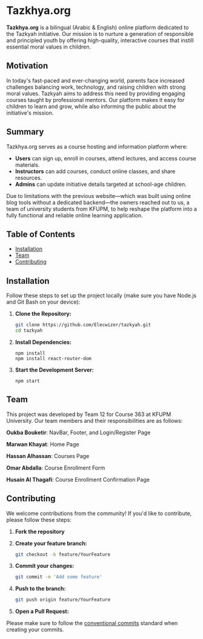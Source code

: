 # Tazkhya.org

**Tazkhya.org** is a bilingual (Arabic & English) online platform dedicated to the Tazkyah initiative. Our mission is to nurture a generation of responsible and principled youth by offering high-quality, interactive courses that instill essential moral values in children.

## Motivation

In today's fast-paced and ever-changing world, parents face increased challenges balancing work, technology, and raising children with strong moral values. Tazkyah aims to address this need by providing engaging courses taught by professional mentors. Our platform makes it easy for children to learn and grow, while also informing the public about the initiative's mission.

## Summary

Tazkhya.org serves as a course hosting and information platform where:
- **Users** can sign up, enroll in courses, attend lectures, and access course materials.
- **Instructors** can add courses, conduct online classes, and share resources.
- **Admins** can update initiative details targeted at school-age children.

Due to limitations with the previous website—which was built using online blog tools without a dedicated backend—the owners reached out to us, a team of university students from KFUPM, to help reshape the platform into a fully functional and reliable online learning application.

## Table of Contents

- [Installation](#installation)
- [Team](#team)
- [Contributing](#contributing)

## Installation

Follow these steps to set up the project locally (make sure you have Node.js and Git Bash on your device):

1. **Clone the Repository:**
   ```bash
   git clone https://github.com/Elecwizer/tazkyah.git
   cd tazkyah
   ```
   
2. **Install Dependencies:**
   ```terminal
   npm install
   npm install react-router-dom
   ```

3. **Start the Development Server:**
   ```terminal
   npm start
   ```

## Team
This project was developed by Team 12 for Course 363 at KFUPM University. Our team members and their responsibilities are as follows:

**Oukba Bouketir**:
NavBar, Footer, and Login/Register Page

**Marwan Khayat**:
Home Page

**Hassan Alhassan**:
Courses Page

**Omar Abdalla**:
Course Enrollment Form

**Husain Al Thagafi**:
Course Enrollment Confirmation Page

## Contributing
We welcome contributions from the community! If you'd like to contribute, please follow these steps:

1. **Fork the repository**

2. **Create your feature branch:**
   ```bash
   git checkout -b feature/YourFeature
   ```

3. **Commit your changes:**
   ```bash
   git commit -m 'Add some feature'
   ```

4. **Push to the branch:**
   ```bash
   git push origin feature/YourFeature
   ```

5. **Open a Pull Request:**

Please make sure to follow the [conventional commits](https://www.conventionalcommits.org/en/v1.0.0/) standard when creating your commits.
